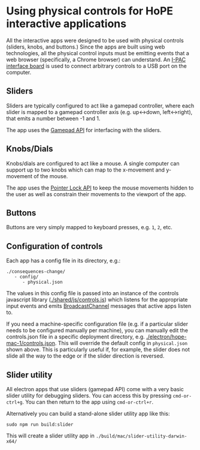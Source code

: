 # Using physical controls for HoPE interactive applications

All the interactive apps were designed to be used with physical controls (sliders, knobs, and buttons.) Since the apps are built using web technologies, all the physical control inputs must be emitting events that a web browser (specifically, a Chrome browser) can understand. An [I-PAC interface board](https://www.ultimarc.com/ipacuio.html) is used to connect arbitrary controls to a USB port on the computer.

## Sliders

Sliders are typically configured to act like a gamepad controller, where each slider is mapped to a gamepad controller axis (e.g. up<->down, left<->right), that emits a number between -1 and 1.

The app uses the [Gamepad API](https://developer.mozilla.org/en-US/docs/Web/API/Gamepad_API) for interfacing with the sliders.

## Knobs/Dials

Knobs/dials are configured to act like a mouse. A single computer can support up to two knobs which can map to the x-movement and y-movement of the mouse.

The app uses the [Pointer Lock API](https://developer.mozilla.org/en-US/docs/Web/API/Pointer_Lock_API) to keep the mouse movements hidden to the user as well as constrain their movements to the viewport of the app.

## Buttons

Buttons are very simply mapped to keyboard presses, e.g. `1`, `2`, etc.

## Configuration of controls

Each app has a config file in its directory, e.g.:

```
./consequences-change/
   - config/
      - physical.json
```

The values in this config file is passed into an instance of the controls javascript library ([./shared/js/controls.js](../shared/js/controls.js)) which listens for the appropriate input events and emits [BroadcastChannel](https://developer.mozilla.org/en-US/docs/Web/API/Broadcast_Channel_API) messages that active apps listen to.

If you need a machine-specific configuration file (e.g. if a particular slider needs to be configured manually per machine), you can manually edit the controls.json file in a specific deployment directory, e.g. [./electron/hope-mac-1/controls.json](../electron/hope-mac-1/controls.json).  This will override the default config in `physical.json` shown above. This is particularly useful if, for example, the slider does not slide all the way to the edge or if the slider direction is reversed.

## Slider utility

All electron apps that use sliders (gamepad API) come with a very basic slider utility for debugging sliders. You can access this by pressing `cmd-or-ctrl+g`.  You can then return to the app using `cmd-or-ctrl+r`.

Alternatively you can build a stand-alone slider utility app like this:

```
sudo npm run build:slider
```

This will create a slider utility app in `./build/mac/slider-utility-darwin-x64/`
